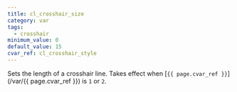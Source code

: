 ```yaml
---
title: cl_crosshair_size
category: var
tags:
  - crosshair
minimum_value: 0
default_value: 15
cvar_ref: cl_crosshair_style
---
```


Sets the length of a crosshair line. Takes effect when [`{{ page.cvar_ref }}`](/var/{{ page.cvar_ref }}) is `1` or `2`.
